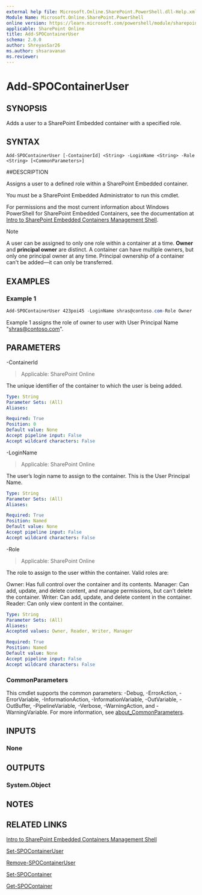 ```yaml
---
external help file: Microsoft.Online.SharePoint.PowerShell.dll-Help.xml
Module Name: Microsoft.Online.SharePoint.PowerShell
online version: https://learn.microsoft.com/powershell/module/sharepoint-online/add-spocontaineruser
applicable: SharePoint Online
title: Add-SPOContainerUser
schema: 2.0.0
author: ShreyasSar26
ms.author: shsaravanan
ms.reviewer:
---
```


# Add-SPOContainerUser

## SYNOPSIS

Adds a user to a SharePoint Embedded container with a specified role.

## SYNTAX

```
Add-SPOContainerUser [-ContainerId] <String> -LoginName <String> -Role <String> [<CommonParameters>]
```

##DESCRIPTION

Assigns a user to a defined role within a SharePoint Embedded container.

You must be a SharePoint Embedded Administrator to run this cmdlet.

For permissions and the most current information about Windows PowerShell for SharePoint Embedded Containers, see the documentation at [Intro to SharePoint Embedded Containers Management Shell](/powershell/sharepoint/sharepoint-online/introduction-sharepoint-online-management-shell).

> [!NOTE]
> A user can be assigned to only one role within a container at a time.
> **Owner** and **principal owner** are distinct. A container can have multiple owners, but only one principal owner at any time.
> Principal ownership of a container can't be added—it can only be transferred.


## EXAMPLES

### Example 1

```powershell
Add-SPOContainerUser 423poi45 -LoginName shras@contoso.com-Role Owner
```

Example 1 assigns the role of owner to user with User Principal Name "shras@contoso.com".

## PARAMETERS

-ContainerId

> Applicable: SharePoint Online

The unique identifier of the container to which the user is being added.

```yaml
Type: String
Parameter Sets: (All)
Aliases:

Required: True
Position: 0
Default value: None
Accept pipeline input: False
Accept wildcard characters: False
```

-LoginName

> Applicable: SharePoint Online

The user’s login name to assign to the container. This is the User Principal Name.

```yaml
Type: String
Parameter Sets: (All)
Aliases:

Required: True
Position: Named
Default value: None
Accept pipeline input: False
Accept wildcard characters: False
```

-Role

> Applicable: SharePoint Online

The role to assign to the user within the container. Valid roles are:

Owner: Has full control over the container and its contents.
Manager: Can add, update, and delete content, and manage permissions, but can't delete the container.
Writer: Can add, update, and delete content in the container.
Reader: Can only view content in the container.


```yaml
Type: String
Parameter Sets: (All)
Aliases:
Accepted values: Owner, Reader, Writer, Manager

Required: True
Position: Named
Default value: None
Accept pipeline input: False
Accept wildcard characters: False
```

### CommonParameters
This cmdlet supports the common parameters: -Debug, -ErrorAction, -ErrorVariable, -InformationAction, -InformationVariable, -OutVariable, -OutBuffer, -PipelineVariable, -Verbose, -WarningAction, and -WarningVariable. For more information, see [about_CommonParameters](/powershell/module/microsoft.powershell.core/about/about_commonparameters).

## INPUTS

### None

## OUTPUTS

### System.Object

## NOTES

## RELATED LINKS

[Intro to SharePoint Embedded Containers Management Shell](/powershell/sharepoint/sharepoint-online/introduction-sharepoint-online-management-shell)

[Set-SPOContainerUser](./Set-SPOContainerUser.md)

[Remove-SPOContainerUser](./Remove-SPOContainerUser.md)

[Set-SPOContainer](./Set-SPOContainer.md)

[Get-SPOContainer](./Get-SPOContainer.md)




